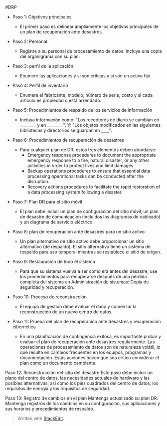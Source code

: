 #DRP
- Paso 1: Objetivos principales
	-  El primer paso es delinear ampliamente los objetivos principales de un plan de recuperación ante desastres.

- Paso 2: Personal
	-  Registre a su personal de procesamiento de datos. Incluya una copia del organigrama con su plan.

- Paso 3: perfil de la aplicación
	- Enumere las aplicaciones y si son críticas y si son un activo fijo.

- Paso 4: Perfil de inventario 
	- Enumere el fabricante, modelo, número de serie, costo y si cada artículo es propiedad o está arrendado.

- Paso 5: Procedimientos de respaldo de los servicios de información 
	- Incluya información como: "Los receptores de diario se cambian en ________ y ​​en ________". Y: "Los objetos modificados en las siguientes bibliotecas y directorios se guardan en ____".

- Paso 6: Procedimientos de recuperación de desastres
	
	-  Para cualquier plan de DR, estos tres elementos deben abordarse:
		-   Emergency response procedures to document the appropriate emergency response to a fire, natural disaster, or any other activities in order to protect lives and limit damages.
		-   Backup operations procedures to ensure that essential data processing operational tasks can be conducted after the disruption.
		-   Recovery actions procedures to facilitate the rapid restoration of a data processing system following a disaster.
- Paso 7: Plan DR para el sitio móvil 
	- El plan debe incluir un plan de configuración del sitio móvil, un plan de desastre de comunicación (incluidos los diagramas de cableado) y un diagrama de servicio eléctrico.

- Paso 8: plan de recuperación ante desastres para un sitio activo 
	- Un plan alternativo de sitio activo debe proporcionar un sitio alternativo (de respaldo). El sitio alternativo tiene un sistema de respaldo para uso temporal mientras se restablece el sitio de origen.

-  Paso 9: Restauración de todo el sistema 
	- Para que su sistema vuelva a ser como era antes del desastre, use los procedimientos para recuperarse después de una pérdida completa del sistema en Administración de sistemas: Copia de seguridad y recuperación.

- Paso 10: Proceso de reconstrucción
	-  El equipo de gestión debe evaluar el daño y comenzar la reconstrucción de un nuevo centro de datos.

- Paso 11: Prueba del plan de recuperación ante desastres y recuperación cibernética
	-  En una planificación de contingencia exitosa, es importante probar y evaluar el plan de recuperación ante desastres regularmente. Las operaciones de procesamiento de datos son de naturaleza volátil, lo que resulta en cambios frecuentes en los equipos, programas y documentación. Estas acciones hacen que sea crítico considerar el plan como un documento cambiante.

Paso 12: Reconstrucción del sitio del desastre Este paso debe incluir un plano del centro de datos, las necesidades actuales de hardware y las posibles alternativas, así como los pies cuadrados del centro de datos, los requisitos de energía y los requisitos de seguridad.

Paso 13: Registro de cambios en el plan Mantenga actualizado su plan DR. Mantenga registros de los cambios en su configuración, sus aplicaciones y sus horarios y procedimientos de respaldo.
> Written with [StackEdit](https://stackedit.io/).
<!--stackedit_data:
eyJoaXN0b3J5IjpbLTE0MjMyMDU5MTksMzEzMzYzNDE4LDIwOD
Q0MTAwOTQsMTI3MjIwMTYzMywtMjA5MjE3ODQ2M119
-->